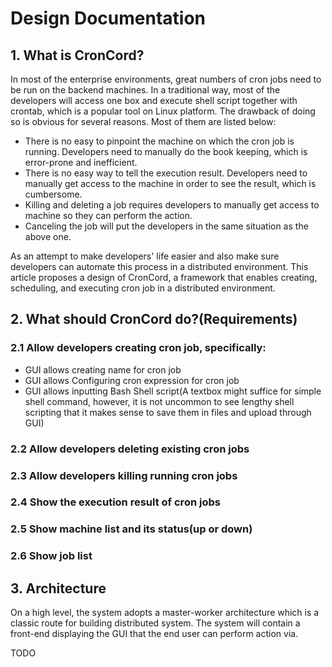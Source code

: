 # Design Documentation 

## 1. What is CronCord?
 
In most of the enterprise environments, great numbers of cron jobs need to be run on the backend
machines. In a traditional way, most of the developers will access one box and execute shell script
together with crontab, which is a popular tool on Linux platform. The drawback of doing so is obvious
for several reasons. Most of them are listed below:

* There is no easy to pinpoint the machine on which the cron job is running. Developers need to manually
do the book keeping, which is error-prone and inefficient. 
* There is no easy way to tell the execution result. Developers need to manually get access to the machine
in order to see the result, which is cumbersome. 
* Killing and deleting a job requires developers to manually get access to machine so they can perform
the action.
* Canceling the job will put the developers in the same situation as the above one. 

As an attempt to make developers' life easier and also make sure developers can automate this process in 
a distributed environment. This article proposes a design of CronCord, a framework that enables creating,
scheduling, and executing cron job in a distributed environment.

## 2. What should CronCord do?(Requirements)

### 2.1 Allow developers creating cron job, specifically:

* GUI allows creating name for cron job 
* GUI allows Configuring cron expression for cron job
* GUI allows inputting Bash Shell script(A textbox might suffice for simple shell command, however, it 
is not uncommon to see lengthy shell scripting that it makes sense to save them in files and upload through GUI)

### 2.2 Allow developers deleting existing cron jobs

### 2.3 Allow developers killing running cron jobs

### 2.4 Show the execution result of cron jobs 

### 2.5 Show machine list and its status(up or down)

### 2.6 Show job list

## 3. Architecture

On a high level, the system adopts a master-worker architecture which is a classic route for building distributed
system. The system will contain a front-end displaying the GUI that the end user can perform action via. 

TODO


